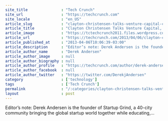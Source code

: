 ```yaml
---
site_title               : "Tech Crunch"
site_url                 : "https://techcrunch.com"
site_locale              : "en_US"
article_slug             : "clayton-christensen-talks-venture-capital-crowd-funding-and-how-to-measure-your-life"
article_title            : "Clayton Christensen Talks Venture Capital, Crowd Funding, And How To Measure Your Life"
article_image            : "https://tctechcrunch2011.files.wordpress.com/2013/04/img_2640.jpg?w=764&h=400&crop=1"
article_url              : "https://techcrunch.com/2013/04/06/clayton-christensen-talks-venture-capital-crowd-funding-and-how-to-measure-your-life/"
article_published_at     : "2013-04-06T10:06:39-03:00"
article_description      : "Editor’s note: Derek Andersen is the founder of Startup Grind, a 40-city community bringing the global startup world together while educating,..."
article_author_name      : "Derek Andersen"
article_author_image     : null
article_author_biography : null
article_author_profile   : "https://techcrunch.com/author/derek-andersen/"
article_author_facebook  : null
article_author_twitter   : "https://twitter.com/DerekjAndersen"
category                 : ['technology']
tags                     : ['Tech Crunch']
permalink                : "/:categories/clayton-christensen-talks-venture-capital-crowd-funding-and-how-to-measure-your-life/"
layout                   : post
---
```


Editor’s note: Derek Andersen is the founder of Startup Grind, a 40-city community bringing the global startup world together while educating,...
